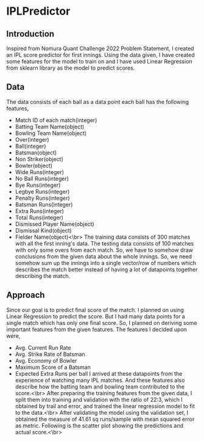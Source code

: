 # IPLPredictor
## Introduction
Inspired from Nomura Quant Challenge 2022 Problem Statement, I created an IPL score predictor for first innings. Using the data given, I have created some features for the model to train on and I have used Linear Regression from sklearn library as the model to predict scores.
## Data
The data consists of each ball as a data point each ball has the following features, 
- Match ID of each match(integer)
- Batting Team Name(object)
- Bowling Team Name(object)
- Over(integer)
- Ball(integer)
- Batsman(object)
- Non Striker(object)
- Bowler(object)
- Wide Runs(integer)
- No Ball Runs(integer)
- Bye Runs(integer)
- Legbye Runs(integer)
- Penalty Runs(integer)
- Batsman Runs(integer)
- Extra Runs(integer)
- Total Runs(integer)
- Dismissed Player Name(object)
- Dismissal Kind(object)
- Fielder Name(object)<\br>
The training data consists of 300 matches with all the first inning's data. The testing data consists of 100 matches with only some overs from each match. So, we have to somehow draw conclusions from the given data about the whole innings. So, we need somehow sum up the innings into a single vector/row of numbers which describes the match better instead of having a lot of datapoints together describing the match.
## Approach
Since our goal is to predict final score of the match. I planned on using Linear Regression to predict the score. But I had many data points for a single match which has only one final score. So, I planned on deriving some important features from the given features. The features I decided upon were, 
- Avg. Current Run Rate
- Avg. Strike Rate of Batsman
- Avg. Economy of Bowler
- Maximum Score of a Batsman
- Expected Extra Runs per ball
I arrived at these datapoints from the experience of watching many IPL matches. And these features also describe how the batting team and bowling team contributed to the score.<\br>
After preparing the training features from the given data, I split them into training and validation with the ratio of 22:3, which I obtained by trail and error, and trained the linear regression model to fit to the data.<\br>
After validating the model using the validation set, I obtained the measure of 41.61 sq runs/sample with mean squared error as metric. Following is the scatter plot showing the predictions and actual score.<\br>

